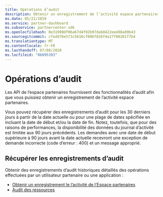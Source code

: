 ```yaml
---
title: Opérations d’audit
description: Obtenir un enregistrement de l’activité espace partenaires à l’aide d’opérations d’audit.
ms.date: 05/21/2019
ms.service: partner-dashboard
ms.subservice: partnercenter-sdk
ms.openlocfilehash: 0e31990df06a67d4f02b97dab8422ee498a09b43
ms.sourcegitcommit: cfedd76e573c5616cf006f826f4e27f08281f7b4
ms.translationtype: MT
ms.contentlocale: fr-FR
ms.lasthandoff: 07/08/2020
ms.locfileid: "86095393"
---
```

# <a name="audit-operations"></a>Opérations d’audit

Les API de l’espace partenaires fournissent des fonctionnalités d’audit afin que vous puissiez obtenir un enregistrement de l’activité espace partenaires.

Vous pouvez récupérer des enregistrements d’audit pour les 30 derniers jours à partir de la date actuelle ou pour une plage de dates spécifiée en incluant la date de début et/ou la date de fin. Notez, toutefois, que pour des raisons de performances, la disponibilité des données du journal d’activité est limitée aux 90 jours précédents. Les demandes avec une date de début supérieure à 90 jours avant la date actuelle recevront une exception de demande incorrecte (code d’erreur : 400) et un message approprié.

## <a name="retrieve-audit-records"></a>Récupérer les enregistrements d’audit

Obtenir des enregistrements d’audit historiques détaillés des opérations effectuées par un utilisateur partenaire ou une application :

- [Obtenir un enregistrement le l’activité de l’Espace partenaires](get-a-record-of-partner-center-activity-by-user.md)
- [Audit des ressources](auditing-resources.md)